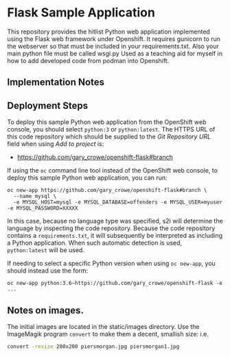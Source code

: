 # Flask Sample Application

This repository provides the hitlist Python web application implemented using the Flask web framework under Openshift.
It requires gunicorn to run the webserver so that must be included in your requirements.txt.  Also your main python file must be called wsgi.py
Used as a teaching aid for myself in how to add developed code from podman into Openshift.

## Implementation Notes

## Deployment Steps

To deploy this sample Python web application from the OpenShift web console, you should select ``python:3`` or ``python:latest``. 
The HTTPS URL of this code repository which should be supplied to the _Git Repository URL_ field when using _Add to project_ is:

* https://github.com/gary_crowe/openshift-flask#branch

If using the ``oc`` command line tool instead of the OpenShift web console, to deploy this sample Python web application, you can run:

```
oc new-app https://github.com/gary_crowe/openshift-flask#branch \
  --name mysql \
  -e MYSQL_HOST=mysql -e MYSQL_DATABASE=offenders -e MYSQL_USER=myuser -e MYSQL_PASSWORD=XXXXX
```

In this case, because no language type was specified, s2i will determine the language by inspecting the code repository. Because the code repository contains a ``requirements.txt``, it will subsequently be interpreted as including a Python application. When such automatic detection is used, ``python:latest`` will be used.

If needing to select a specific Python version when using ``oc new-app``, you should instead use the form:

```
oc new-app python:3.6~https://github.com/gary_crowe/openshift-flask -e ...
```
## Notes on images.
The initial images are located in the static/images directory.  Use the ImageMagik program ```convert``` to make them a decent, smallish size: i.e.
```bash
convert -resize 200x200 piersmorgan.jpg piersmorgan1.jpg
```
